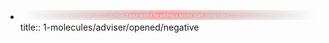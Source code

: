 - ![](https://raw.githubusercontent.com/cybercongress/prism/img-upload/components/1-molecules/adviser/opened-negative.png)
  title:: 1-molecules/adviser/opened/negative
